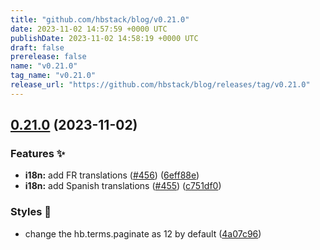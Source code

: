 ```yaml
---
title: "github.com/hbstack/blog/v0.21.0"
date: 2023-11-02 14:57:59 +0000 UTC
publishDate: 2023-11-02 14:58:19 +0000 UTC
draft: false
prerelease: false
name: "v0.21.0"
tag_name: "v0.21.0"
release_url: "https://github.com/hbstack/blog/releases/tag/v0.21.0"
---
```


## [0.21.0](https://github.com/hbstack/blog/compare/v0.20.0...v0.21.0) (2023-11-02)


### Features ✨

* **i18n:** add FR translations ([#456](https://github.com/hbstack/blog/issues/456)) ([6eff88e](https://github.com/hbstack/blog/commit/6eff88ebb05594c76cc11a522795f25aabb29822))
* **i18n:** add Spanish translations ([#455](https://github.com/hbstack/blog/issues/455)) ([c751df0](https://github.com/hbstack/blog/commit/c751df0b18c981c4a3554866fc18e3ab2cac911d))


### Styles 🎨

* change the hb.terms.paginate as 12 by default ([4a07c96](https://github.com/hbstack/blog/commit/4a07c968f5bc4003363fca587cca444daa58bd39))
